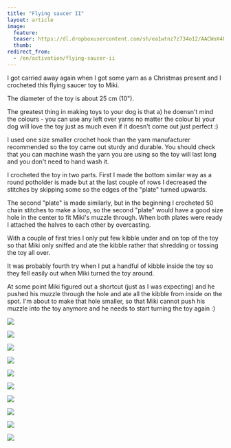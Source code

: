 ```yaml
---
title: "Flying saucer II"
layout: article
image:
  feature:
  teaser: https://dl.dropboxusercontent.com/sh/ea1wtnz7z734o12/AACWoX4FhkP7rFeBObrOH9Jga/aktivointi/lentava-lautanen-ii/DS45091-245px.jpg
  thumb:
redirect_from:
  - /en/activation/flying-saucer-ii
---
```


I got carried away again when I got some yarn as a Christmas present and I crocheted this flying saucer toy to Miki.

The diameter of the toy is about 25 cm (10").

The greatest thing in making toys to your dog is that a) he doensn't mind the colours - you can use any left over yarns no matter the colour b) your dog will love the toy just as much even if it doesn't come out just perfect :)

I used one size smaller crochet hook than the yarn manufacturer recommended so the toy came out sturdy and durable. You should check that you can machine wash the yarn you are using so the toy will last long and you don't need to hand wash it.

I crocheted the toy in two parts. First I made the bottom similar way as a round potholder is made but at the last couple of rows I decreased the stitches by skipping some so the edges of the "plate" turned upwards.

The second "plate" is made similarly, but in the beginning I crocheted 50 chain stitches to make a loop, so the second "plate" would have a good size hole in the center to fit Miki's muzzle through. When both plates were ready I attached the halves to each other by overcasting.

With a couple of first tries I only put few kibble under and on top of the toy so that Miki only sniffed and ate the kibble rather that shredding or tossing the toy all over.

It was probably fourth try when I put a handful of kibble inside the toy so they fell easily out when Miki turned the toy around.

At some point Miki figured out a shortcut (just as I was expecting) and he pushed his muzzle through the hole and ate all the kibble from inside on the spot. I'm about to make that hole smaller, so that Miki cannot push his muzzle into the toy anymore and he needs to start turning the toy again :)

[![](https://dl.dropboxusercontent.com/sh/ea1wtnz7z734o12/AACVYl4mqZIspxkHidewTvBva/aktivointi/lentava-lautanen-ii/DS45155-800px.jpg)](https://dl.dropboxusercontent.com/sh/ea1wtnz7z734o12/AADyUpAme1FpeIcwe54w97BNa/aktivointi/lentava-lautanen-ii/DS45155.jpg)

[![](https://dl.dropboxusercontent.com/sh/ea1wtnz7z734o12/AABeOZBZKOZqRK8xhk0CP9H4a/aktivointi/lentava-lautanen-ii/DS45027-800px.jpg)](https://dl.dropboxusercontent.com/sh/ea1wtnz7z734o12/AADvuWITTWxxQtUH5aj8WmwMa/aktivointi/lentava-lautanen-ii/DS45027.jpg)

[![](https://dl.dropboxusercontent.com/sh/ea1wtnz7z734o12/AABppgectHHbJjav_G-grjVIa/aktivointi/lentava-lautanen-ii/DS45035-800px.jpg)](https://dl.dropboxusercontent.com/sh/ea1wtnz7z734o12/AABH-IC4VCk08qKh1NptV4nHa/aktivointi/lentava-lautanen-ii/DS45035.jpg)

[![](https://dl.dropboxusercontent.com/sh/ea1wtnz7z734o12/AABygRXIgbgqqfEAIF9nmsmya/aktivointi/lentava-lautanen-ii/DS45019-800px.jpg)](https://dl.dropboxusercontent.com/sh/ea1wtnz7z734o12/AAB0I0VmvXHHmNl7GI5tfhVSa/aktivointi/lentava-lautanen-ii/DS45019.jpg)

[![](https://dl.dropboxusercontent.com/sh/ea1wtnz7z734o12/AABxZA3GdsnolD4vLkA_Am3Ea/aktivointi/lentava-lautanen-ii/DS45091-800px.jpg)](https://dl.dropboxusercontent.com/sh/ea1wtnz7z734o12/AABqWgFtwqGFgzS4t11MDSZ7a/aktivointi/lentava-lautanen-ii/DS45091.jpg)

[![](https://dl.dropboxusercontent.com/sh/ea1wtnz7z734o12/AAAzbthB3Z7lg-FvXRq6UrlCa/aktivointi/lentava-lautanen-ii/DS45097-800px.jpg)](https://dl.dropboxusercontent.com/sh/ea1wtnz7z734o12/AAA7hDjPlvonN8xhPvz0hUBLa/aktivointi/lentava-lautanen-ii/DS45097.jpg)

[![](https://dl.dropboxusercontent.com/sh/ea1wtnz7z734o12/AACClppWOMh0PiNTsUnZZwLQa/aktivointi/lentava-lautanen-ii/DS45161-800px.jpg)](https://dl.dropboxusercontent.com/sh/ea1wtnz7z734o12/AAAS7GiAsEn2T0QF9O3fojNva/aktivointi/lentava-lautanen-ii/DS45161.jpg)

[![](https://dl.dropboxusercontent.com/sh/ea1wtnz7z734o12/AABcgWX0TTx3o3dHx94KLt0qa/aktivointi/lentava-lautanen-ii/DS45153-800px.jpg)](https://dl.dropboxusercontent.com/sh/ea1wtnz7z734o12/AABTXq5eqpvxE23GCvemefRpa/aktivointi/lentava-lautanen-ii/DS45153.jpg)

[![](https://dl.dropboxusercontent.com/sh/ea1wtnz7z734o12/AACksRLwr_iu_yN6UzB7mYDza/aktivointi/lentava-lautanen-ii/DS45354-800px.jpg)](https://dl.dropboxusercontent.com/sh/ea1wtnz7z734o12/AAAcbAOGNP3lRnfbhdjkNZ82a/aktivointi/lentava-lautanen-ii/DS45354.jpg)

[![](https://dl.dropboxusercontent.com/sh/ea1wtnz7z734o12/AAD2TrsxD7CJC_x8eOu_38-Fa/aktivointi/lentava-lautanen-ii/Kollaasi__iso_10-800px.jpg)](https://dl.dropboxusercontent.com/sh/ea1wtnz7z734o12/AAB2KhOTSWWLAIvcX1OGPshAa/aktivointi/lentava-lautanen-ii/Kollaasi__iso_10.jpg)
